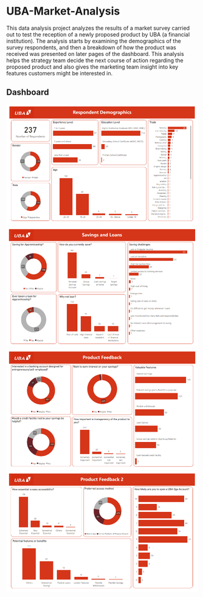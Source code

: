 # UBA-Market-Analysis
This data analysis project analyzes the results of a market survey carried out to test the reception of a newly proposed product by UBA (a financial institution). The analysis starts by examining the demographics of the survey respondents, and then a breakdown of how the product was received was presented on later pages of the dashboard. This analysis helps the strategy team decide the next course of action regarding the proposed product and also gives the marketing team insight into key features customers might be interested in. 

## Dashboard

![Demographics](https://github.com/Jucodez/UBA-Market-Analysis/blob/main/Dashboard%20Pictures/Respondent%20Demographics.png)
![Savings and Loans](https://github.com/Jucodez/UBA-Market-Analysis/blob/main/Dashboard%20Pictures/Savings%20and%20Loans.png)
![Product feedback](https://github.com/Jucodez/UBA-Market-Analysis/blob/main/Dashboard%20Pictures/Product%20Feedback.png)
![Product feedback 2](https://github.com/Jucodez/UBA-Market-Analysis/blob/main/Dashboard%20Pictures/Product%20Feedback%202.png)







